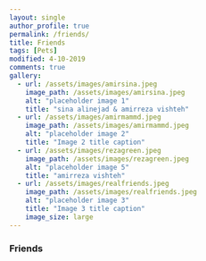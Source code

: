 ```yaml
---
layout: single
author_profile: true
permalink: /friends/
title: Friends
tags: [Pets]
modified: 4-10-2019
comments: true
gallery:
  - url: /assets/images/amirsina.jpeg
    image_path: /assets/images/amirsina.jpeg
    alt: "placeholder image 1"
    title: "sina alinejad & amirreza vishteh"
  - url: /assets/images/amirmammd.jpeg
    image_path: /assets/images/amirmammd.jpeg
    alt: "placeholder image 2"
    title: "Image 2 title caption"
  - url: /assets/images/rezagreen.jpeg 
    image_path: /assets/images/rezagreen.jpeg 
    alt: "placeholder image 5"
    title: "amirreza vishteh"    
  - url: /assets/images/realfriends.jpeg
    image_path: /assets/images/realfriends.jpeg
    alt: "placeholder image 3"
    title: "Image 3 title caption"
    image_size: large
---
```


### Friends


